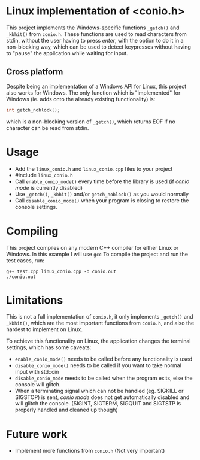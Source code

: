 # Linux implementation of <conio.h>
This project implements the Windows-specific functions `_getch()` and `_kbhit()` from `conio.h`. These functions are used to read characters from stdin, without the user having to press *enter*, with the option to do it in a non-blocking way, which can be used to detect keypresses without having to "pause" the application while waiting for input.

## Cross platform
Despite being an implementation of a Windows API for Linux, this project also works for Windows. The only function which is "implemented" for Windows (ie. adds onto the already existing functionality) is:
```c++
int getch_noblock(); 
```
which is a non-blocking version of `_getch()`, which returns EOF if no character can be read from stdin.

# Usage
* Add the `linux_conio.h` and `linux_conio.cpp` files to your project
* #include `linux_conio.h`
* Call `enable_conio_mode()` every time before the library is used (if *conio mode* is currently disabled)
* Use `_getch()`, `_kbhit()` and/or `getch_noblock()` as you would normally 
* Call `disable_conio_mode()` when your program is closing to restore the console settings.

# Compiling
This project compiles on any modern C++ compiler for either Linux or Windows. In this example I will use `gcc`
To compile the project and run the test cases, run:
```
g++ test.cpp linux_conio.cpp -o conio.out
./conio.out
```

# Limitations
This is not a full implementation of `conio.h`, it only implements `_getch()` and `_kbhit()`, which are the most important functions from `conio.h`, and also the hardest to implement on Linux.

To achieve this functionality on Linux, the application changes the terminal settings, which has some caveats:
* `enable_conio_mode()` needs to be called before any functionality is used
* `disable_conio_mode()` needs to be called if you want to take normal input with std::cin
* `disable_conio_mode` needs to be called when the program exits, else the console will glitch.
* When a terminating signal which can not be handled (eg. SIGKILL or SIGSTOP) is sent, *conio mode* does not get automatically disabled and will glitch the console. (SIGINT, SIGTERM, SIGQUIT and SIGTSTP is properly handled and cleaned up though)

# Future work
* Implement more functions from `conio.h` (Not very important)